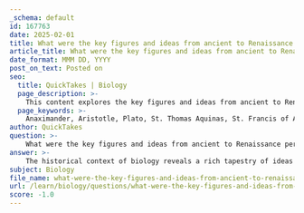 ```yaml
---
_schema: default
id: 167763
date: 2025-02-01
title: What were the key figures and ideas from ancient to Renaissance periods that influenced modern biology?
article_title: What were the key figures and ideas from ancient to Renaissance periods that influenced modern biology?
date_format: MMM DD, YYYY
post_on_text: Posted on
seo:
  title: QuickTakes | Biology
  page_description: >-
    This content explores the key figures and ideas from ancient to Renaissance periods that have significantly influenced modern biology. It highlights contributions from philosophers and scientists, illustrating the evolution of biological thought and the transition from speculation to empirical investigation.
  page_keywords: >-
    Anaximander, Aristotle, Plato, St. Thomas Aquinas, St. Francis of Assisi, Nicolaus Copernicus, Galileo Galilei, Johannes Kepler, Carl Linnaeus, Georges-Louis Leclerc, Comte de Buffon, Georges Cuvier, Jean-Baptiste Lamarck, Charles Darwin, evolution, taxonomy, scientific method, empirical evidence, philosophical speculation, biological diversity
author: QuickTakes
question: >-
    What were the key figures and ideas from ancient to Renaissance periods that influenced modern biology?
answer: >-
    The historical context of biology reveals a rich tapestry of ideas and figures that have significantly influenced modern biological thought from ancient times through the Renaissance. Here are some key figures and their contributions:\n\n### Ancient Period\n1. **Anaximander (ca. 600 B.C.)**: Often considered one of the first philosophers to propose ideas about the origins of life, Anaximander suggested that life began in the sea and that humans evolved from simpler forms of life. His thoughts laid early groundwork for evolutionary concepts.\n\n2. **Plato (427-347 B.C.)**: While not directly an evolutionary thinker, Plato's ideas about ideal forms and the nature of reality influenced later philosophical discussions about the nature of species and their permanence.\n\n3. **Aristotle (384-322 B.C.)**: Aristotle's classification of living organisms and his concept of a "ladder of life" (Scala Naturae) were foundational in the study of biology. He emphasized observation and categorization, which are critical to scientific inquiry.\n\n### Middle Ages\n4. **St. Thomas Aquinas (1225-1274)**: His integration of Aristotelian philosophy with Christian theology influenced the way natural history was viewed, emphasizing a purposeful creation rather than a dynamic process of change.\n\n5. **St. Francis of Assisi (1181-1226)**: His reverence for nature and living things contributed to a more holistic view of the natural world, which would later influence ecological thought.\n\n### Renaissance\n6. **Nicolaus Copernicus (1473-1543)**: His heliocentric model challenged the geocentric view of the universe, paving the way for a scientific revolution that encouraged observation and questioning of established beliefs.\n\n7. **Galileo Galilei (1564-1642)**: Galileo's use of the scientific method and emphasis on empirical evidence laid the groundwork for modern scientific inquiry, influencing all fields of science, including biology.\n\n8. **Johannes Kepler (1571-1630)**: His laws of planetary motion contributed to a new understanding of the natural world, emphasizing the importance of mathematical relationships in nature.\n\n### Enlightenment and Beyond\n9. **Carl Linnaeus (1707-1778)**: Known as the father of modern taxonomy, Linnaeus developed a system for naming and classifying organisms that is still in use today. His work provided a framework for understanding biological diversity.\n\n10. **Georges-Louis Leclerc, Comte de Buffon (1707-1788)**: Buffon proposed that species could change over time, a radical idea that hinted at evolutionary processes.\n\n11. **Georges Cuvier (1769-1832)**: Cuvier's work on fossils and extinction challenged the idea of fixed species and laid the groundwork for paleontology.\n\n12. **Jean-Baptiste Lamarck (1744-1829)**: Lamarck introduced early ideas of evolution, suggesting that organisms could adapt to their environments and pass on these traits to their offspring, although his mechanisms were later superseded by Darwinian natural selection.\n\n13. **Charles Darwin (1809-1882)**: Although Darwin's work falls outside the Renaissance, his theory of natural selection synthesized many earlier ideas and provided a robust framework for understanding evolution, fundamentally changing the field of biology.\n\n### Conclusion\nThe evolution of biological thought from ancient philosophers to Renaissance scientists reflects a gradual shift from philosophical speculation to empirical investigation. Each figure contributed to a growing understanding of life, setting the stage for modern biology and the scientific method. This historical context is essential for appreciating the complexity and dynamism of biological ideas that continue to evolve today.
subject: Biology
file_name: what-were-the-key-figures-and-ideas-from-ancient-to-renaissance-periods-that-influenced-modern-biology.md
url: /learn/biology/questions/what-were-the-key-figures-and-ideas-from-ancient-to-renaissance-periods-that-influenced-modern-biology
score: -1.0
---
```


&nbsp;